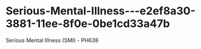# Serious-Mental-Illness---e2ef8a30-3881-11ee-8f0e-0be1cd33a47b
Serious Mental Illness (SMI) - PH638

